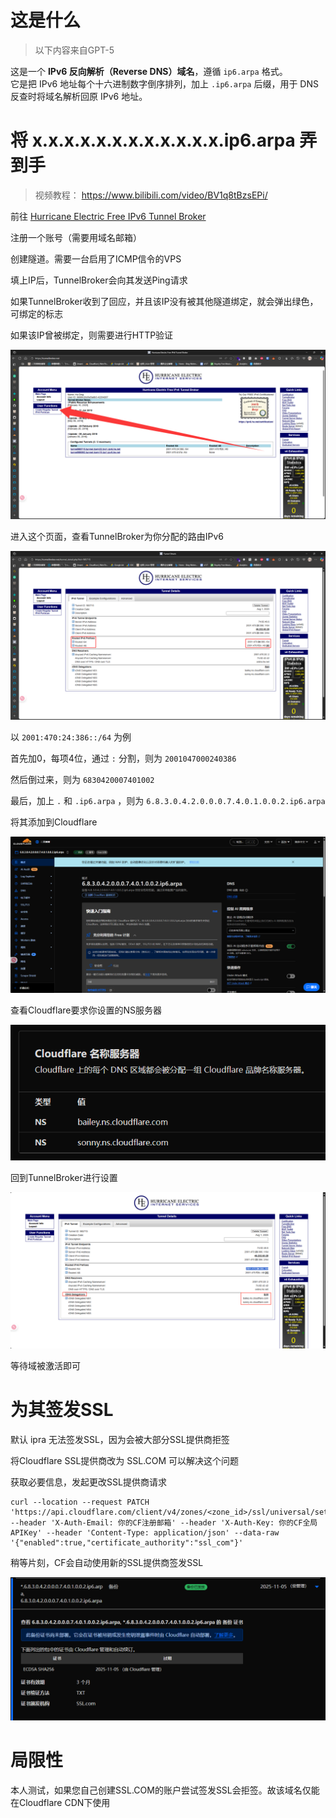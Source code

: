 
# 这是什么

> 以下内容来自GPT-5

这是一个 **IPv6 反向解析（Reverse DNS）域名**，遵循 `ip6.arpa` 格式。  
它是把 IPv6 地址每个十六进制数字倒序排列，加上 `.ip6.arpa` 后缀，用于 DNS 反查时将域名解析回原 IPv6 地址。

# 将 x.x.x.x.x.x.x.x.x.x.x.x.ip6.arpa 弄到手

> 视频教程： https://www.bilibili.com/video/BV1q8tBzsEPi/

前往 [Hurricane Electric Free IPv6 Tunnel Broker](https://tunnelbroker.net/)

注册一个账号（需要用域名邮箱）

创建隧道。需要一台启用了ICMP信令的VPS

填上IP后，TunnelBroker会向其发送Ping请求

如果TunnelBroker收到了回应，并且该IP没有被其他隧道绑定，就会弹出绿色，可绑定的标志

如果该IP曾被绑定，则需要进行HTTP验证

![](../assets/images/2025-08-09-04-53-04-image.png)

进入这个页面，查看TunnelBroker为你分配的路由IPv6

![](../assets/images/2025-08-09-04-55-24-image.png)

以 `2001:470:24:386::/64` 为例

首先加0，每项4位，通过 `:` 分割，则为 `2001047000240386`

然后倒过来，则为 `6830420007401002` 

最后，加上 `.` 和 `.ip6.arpa` ，则为 `6.8.3.0.4.2.0.0.0.7.4.0.1.0.0.2.ip6.arpa` 

将其添加到Cloudflare

![](../assets/images/2025-08-09-04-59-05-image.png)

查看Cloudflare要求你设置的NS服务器

![](../assets/images/2025-08-09-04-59-25-image.png)

回到TunnelBroker进行设置

![](../assets/images/2025-08-09-04-59-49-image.png)

等待域被激活即可

# 为其签发SSL

默认 ipra 无法签发SSL，因为会被大部分SSL提供商拒签

将Cloudflare SSL提供商改为 SSL.COM 可以解决这个问题

获取必要信息，发起更改SSL提供商请求

```curl
curl --location --request PATCH 'https://api.cloudflare.com/client/v4/zones/<zone_id>/ssl/universal/settings' --header 'X-Auth-Email: 你的CF注册邮箱' --header 'X-Auth-Key: 你的CF全局APIKey' --header 'Content-Type: application/json' --data-raw '{"enabled":true,"certificate_authority":"ssl_com"}'
```

稍等片刻，CF会自动使用新的SSL提供商签发SSL

![](../assets/images/2025-08-09-05-07-40-image.png)

# 局限性

本人测试，如果您自己创建SSL.COM的账户尝试签发SSL会拒签。故该域名仅能在Cloudflare CDN下使用
